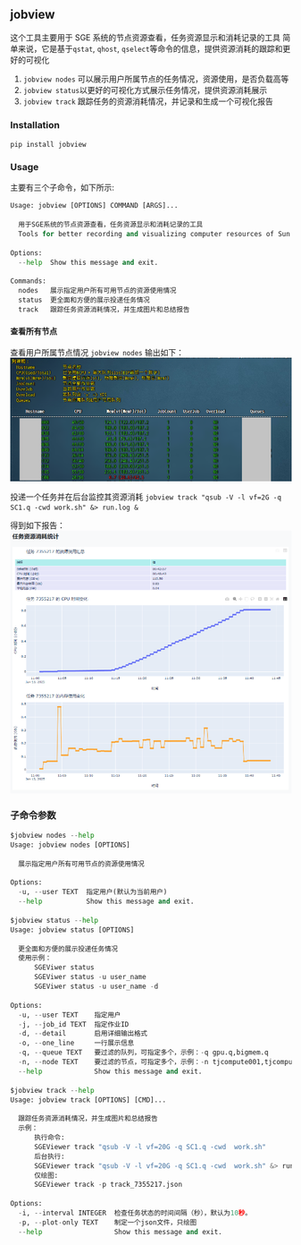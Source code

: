 ## jobview

这个工具主要用于 SGE 系统的节点资源查看，任务资源显示和消耗记录的工具
简单来说，它是基于`qstat`, `qhost`, `qselect`等命令的信息，提供资源消耗的跟踪和更好的可视化

1. `jobview nodes` 可以展示用户所属节点的任务情况，资源使用，是否负载高等
2. `jobview status`以更好的可视化方式展示任务情况，提供资源消耗展示
3. `jobview track` 跟踪任务的资源消耗情况，并记录和生成一个可视化报告

### Installation

```shell
pip install jobview
```

### Usage

主要有三个子命令，如下所示:

```python
Usage: jobview [OPTIONS] COMMAND [ARGS]...

  用于SGE系统的节点资源查看，任务资源显示和消耗记录的工具
  Tools for better recording and visualizing computer resources of Sun Grid Engine(SGE) System

Options:
  --help  Show this message and exit.

Commands:
  nodes   展示指定用户所有可用节点的资源使用情况
  status  更全面和方便的展示投递任务情况
  track   跟踪任务资源消耗情况，并生成图片和总结报告

```

#### 查看所有节点

查看用户所属节点情况
`jobview nodes` 输出如下：
![nodes](./docs/image.png)

投递一个任务并在后台监控其资源消耗
`jobview track "qsub -V -l vf=2G -q SC1.q -cwd work.sh" &> run.log &`

得到如下报告：
![report](./docs/image_report.png)

### 子命令参数

```python
$jobview nodes --help
Usage: jobview nodes [OPTIONS]

  展示指定用户所有可用节点的资源使用情况

Options:
  -u, --user TEXT  指定用户(默认为当前用户)
  --help           Show this message and exit.

$jobview status --help
Usage: jobview status [OPTIONS]

  更全面和方便的展示投递任务情况
  使用示例：
      SGEViwer status
      SGEViwer status -u user_name
      SGEViwer status -u user_name -d

Options:
  -u, --user TEXT    指定用户
  -j, --job_id TEXT  指定作业ID
  -d, --detail       启用详细输出格式
  -o, --one_line     一行展示信息
  -q, --queue TEXT   要过滤的队列，可指定多个，示例：-q gpu.q,bigmem.q
  -n, --node TEXT    要过滤的节点，可指定多个，示例：-n tjcompute001,tjcompute002
  --help             Show this message and exit.

$jobview track --help
Usage: jobview track [OPTIONS] [CMD]...

  跟踪任务资源消耗情况，并生成图片和总结报告
  示例：
      执行命令:
      SGEViewer track "qsub -V -l vf=20G -q SC1.q -cwd  work.sh"
      后台执行:
      SGEViewer track "qsub -V -l vf=20G -q SC1.q -cwd  work.sh" &> run.log &
      仅绘图:
      SGEViewer track -p track_7355217.json

Options:
  -i, --interval INTEGER  检查任务状态的时间间隔（秒），默认为10秒。
  -p, --plot-only TEXT    制定一个json文件，只绘图
  --help                  Show this message and exit.

```
